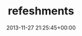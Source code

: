 ---
title:		"refeshments"
type:		"upload"
description:		"TBC"
date:		"2013-11-27 21:25:45+00:00"
album:		"events"
filename:		"refeshments.md"
series:		""
cl_public_id:		"events/refeshments"
cl_version:		1497002647
format:		"tiff"
bytes:		7818936
width:		2560
height:		1440
exposure_mode:		"Auto"
program:		"Aperture-priority AE"
aperture:		"4.5"
focal_length:		"200.0 mm"
iso:		"1000"
shutter_speed:		"1/30"
metering:		"Multi-segment"
flash:		"Off, Did not fire"
white_balance:		"Custom"
colour_temp:		"2900"
has_crop:		"false"
orientation:		"Horizontal (normal)"
camera_model:		"NIKON D800"
lens_info:		"70-200mm f/2.8"
artist:		"No artist info"
x_resolution:		"300"
y_resolution:		"300"
---
